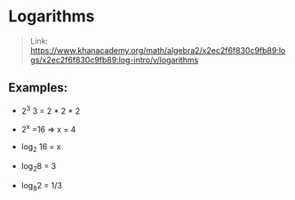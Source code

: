 # Logarithms

> Link: https://www.khanacademy.org/math/algebra2/x2ec2f6f830c9fb89:logs/x2ec2f6f830c9fb89:log-intro/v/logarithms





## Examples:

- 2<sup>3</sup> 3 = 2 * 2 * 2
- 2<sup>x</sup> =16 => x = 4
- log<sub>2</sub> 16 = x

- log<sub>2</sub>8 = 3
- log<sub>8</sub>2 = 1/3
